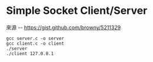 # Simple Socket Client/Server

來源 -- https://gist.github.com/browny/5211329

```
gcc server.c -o server
gcc client.c -o client
./server
./client 127.0.0.1
```